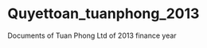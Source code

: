Quyettoan_tuanphong_2013
========================

Documents of Tuan Phong Ltd of 2013 finance year
